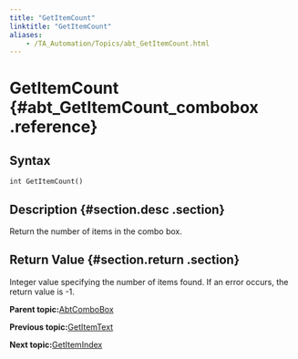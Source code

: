 ```yaml
--- 
title: "GetItemCount"
linktitle: "GetItemCount"
aliases: 
    - /TA_Automation/Topics/abt_GetItemCount.html
---
```

# GetItemCount {#abt_GetItemCount_combobox .reference}

## Syntax

`int GetItemCount()`

## Description {#section.desc .section}

Return the number of items in the combo box.

## Return Value {#section.return .section}

Integer value specifying the number of items found. If an error occurs, the return value is -1.

**Parent topic:**[AbtComboBox](../../TA_Automation/Topics/abt_AbtComboBox.html)

**Previous topic:**[GetItemText](../../TA_Automation/Topics/abt_GetItemText.html)

**Next topic:**[GetItemIndex](../../TA_Automation/Topics/abt_GetItemIndex.html)

